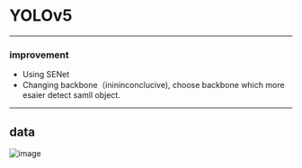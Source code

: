 # YOLOv5

----

### improvement
* Using SENet
* Changing backbone（inininconclucive), choose backbone which more esaier detect samll object.
----
## data
![image](https://github.com/Conorren/yolov5/blob/master/car_data_new/images/train/00000.jpg)
